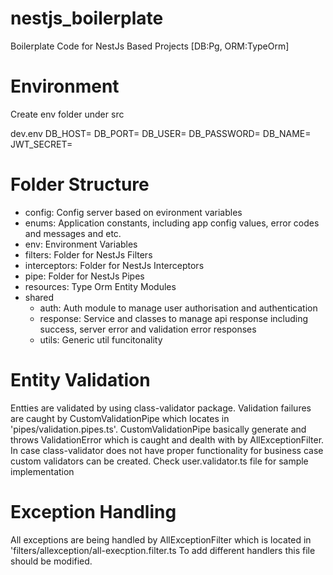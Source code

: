 # nestjs_boilerplate
Boilerplate Code for NestJs Based Projects [DB:Pg, ORM:TypeOrm]

# Environment
Create env folder under src

dev.env
DB_HOST=
DB_PORT=
DB_USER=
DB_PASSWORD=
DB_NAME=
JWT_SECRET=


# Folder Structure

- config: Config server based on evironment variables
- enums: Application constants, including app config values, error codes and messages and etc.
- env: Environment Variables
- filters: Folder for NestJs Filters
- interceptors: Folder for NestJs Interceptors
- pipe: Folder for NestJs Pipes
- resources: Type Orm Entity Modules
- shared
    - auth: Auth module to manage user authorisation and authentication
    - response: Service and classes to manage api response including success, server error and validation error responses
    - utils: Generic util funcitonality

# Entity Validation

Entties are validated by using class-validator package. Validation failures are caught by CustomValidationPipe 
which locates in 'pipes/validation.pipes.ts'. CustomValidationPipe basically generate and throws ValidationError which is caught and dealth with by AllExceptionFilter.
In case class-validator does not have proper functionality for business case custom validators can be created.
Check user.validator.ts file for sample implementation

# Exception Handling

All exceptions are being handled by AllExceptionFilter which is located in 'filters/allexception/all-execption.filter.ts
To add different handlers this file should be modified.